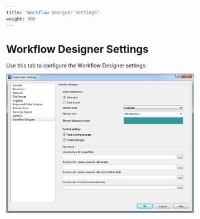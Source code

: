 ```yaml
---
title: "Workflow Designer Settings"
weight: 900
---
```


# Workflow Designer Settings

Use this tab to configure the Workflow Designer settings:

![](/images/65929366/65929367.png)